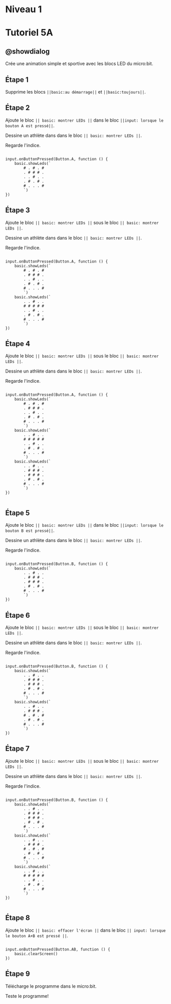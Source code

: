 # Niveau 1

# Tutoriel 5A

## @showdialog

Crée une animation simple et sportive avec les blocs LED du micro:bit.

## Étape 1

Supprime les blocs ``||basic:au démarrage||`` et ``||basic:toujours||``.

## Étape 2

Ajoute le bloc ``|| basic: montrer LEDs ||`` dans le bloc ``||input: lorsque le bouton A est pressé||``.

Dessine un athlète dans dans le bloc ``|| basic: montrer LEDs ||``.

Regarde l'indice.

```blocks

input.onButtonPressed(Button.A, function () {
    basic.showLeds(`
        # . # . #
        . # # # .
        . . # . .
        . # . # .
        # . . . #
        `)
})

```

## Étape 3

Ajoute le bloc ``|| basic: montrer LEDs ||`` sous le bloc ``|| basic: montrer LEDs ||``.

Dessine un athlète dans dans le bloc ``|| basic: montrer LEDs ||``.

Regarde l'indice.

```blocks

input.onButtonPressed(Button.A, function () {
    basic.showLeds(`
        # . # . #
        . # # # .
        . . # . .
        . # . # .
        # . . . #
        `)
    basic.showLeds(`
        . . # . .
        # # # # #
        . . # . .
        . # . # .
        # . . . #
        `)
})

```

## Étape 4

Ajoute le bloc ``|| basic: montrer LEDs ||`` sous le bloc ``|| basic: montrer LEDs ||``.

Dessine un athlète dans dans le bloc ``|| basic: montrer LEDs ||``.

Regarde l'indice.

```blocks

input.onButtonPressed(Button.A, function () {
    basic.showLeds(`
        # . # . #
        . # # # .
        . . # . .
        . # . # .
        # . . . #
        `)
    basic.showLeds(`
        . . # . .
        # # # # #
        . . # . .
        . # . # .
        # . . . #
        `)
    basic.showLeds(`
        . . # . .
        . # # # .
        . # # # .
        . # . # .
        # . . . #
        `)
})


```

## Étape 5

Ajoute le bloc ``|| basic: montrer LEDs ||`` dans le bloc ``||input: lorsque le bouton B est pressé||``.

Dessine un athlète dans dans le bloc ``|| basic: montrer LEDs ||``.

Regarde l'indice.

```blocks

input.onButtonPressed(Button.B, function () {
    basic.showLeds(`
        . . # . .
        . # # # .
        . # # # .
        . # . # .
        # . . . #
        `)
})

```

## Étape 6

Ajoute le bloc ``|| basic: montrer LEDs ||`` sous le bloc ``|| basic: montrer LEDs ||``.

Dessine un athlète dans dans le bloc ``|| basic: montrer LEDs ||``.

Regarde l'indice.

```blocks

input.onButtonPressed(Button.B, function () {
    basic.showLeds(`
        . . # . .
        . # # # .
        . # # # .
        . # . # .
        # . . . #
        `)
    basic.showLeds(`
        . . # . .
        . # # # .
        # . # . #
        . # . # .
        # . . . #
        `)
})

```

## Étape 7

Ajoute le bloc ``|| basic: montrer LEDs ||`` sous le bloc ``|| basic: montrer LEDs ||``.

Dessine un athlète dans dans le bloc ``|| basic: montrer LEDs ||``.

Regarde l'indice.

```blocks

input.onButtonPressed(Button.B, function () {
    basic.showLeds(`
        . . # . .
        . # # # .
        . # # # .
        . # . # .
        # . . . #
        `)
    basic.showLeds(`
        . . # . .
        . # # # .
        # . # . #
        . # . # .
        # . . . #
        `)
    basic.showLeds(`
        . . # . .
        # # # # #
        . . # . .
        . # . # .
        # . . . #
        `)
})


```

## Étape 8

Ajoute le bloc ``|| basic: effacer l'écran ||`` dans le bloc ``|| input: lorsque le bouton A+B est pressé ||``.


```blocks

input.onButtonPressed(Button.AB, function () {
    basic.clearScreen()
})

```

## Étape 9

Télécharge le programme dans le micro:bit.

Teste le programme!
